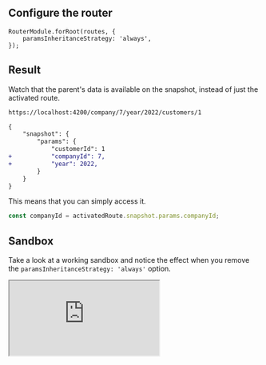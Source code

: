 ## Configure the router

```ts{2}
RouterModule.forRoot(routes, {
	paramsInheritanceStrategy: 'always',
});
```

## Result

Watch that the parent's data is available on the snapshot, instead of just the activated route.

```txt
https://localhost:4200/company/7/year/2022/customers/1
```

```diff
{
	"snapshot": {
		"params": {
			"customerId": 1
+			"companyId": 7,
+			"year": 2022,
		}
	}
}
```

This means that you can simply access it.

```ts
const companyId = activatedRoute.snapshot.params.companyId;
```

## Sandbox

Take a look at a working sandbox and notice the effect when you remove the `paramsInheritanceStrategy: 'always'` option.

<iframe src="https://stackblitz.com/edit/angular-zhha9v?ctl=1&embed=1&file=src/app/app-routing.module.ts" title="angular-routing-example"
></iframe>

